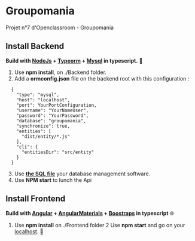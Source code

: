 # Groupomania
Projet n°7 d'Openclassroom - Groupomania

## Install Backend

**Build with [NodeJs](https://nodejs.org/en/docs/) + [Typeorm](https://typeorm.io/#/) + [Mysql](https://dev.mysql.com/doc/) in typescript.** :construction_worker:

1. Use **npm install**, on ./Backend folder.
2. Add a **ormconfig.json** file on the backend root with this configuration :
```
  {
    "type": "mysql",
    "host": "localhost",
    "port": YourPortConfiguration,
    "username": "YourNameUser",
    "password": "YourPassword",
    "database": "groupomania",
    "synchronize": true,
    "entities": [
      "dist/entity/*.js"
    ],
    "cli": {
      "entitiesDir": "src/entity"
    }
  }

```
3. Use **[the SQL file](https://github.com/JeremyTar/JeremyTardini_7_09112021/blob/main/BDSQL.sql)** your database management software.
4. Use **NPM start** to lunch the Api

## Install Frontend

**Build with [Angular](https://angular.io/docs) + [AngularMaterials](https://material.angular.io/) + [Boostraps](https://getbootstrap.com/docs/5.1/getting-started/introduction/) in typescript** :globe_with_meridians:

1. Use **npm install** on ./Frontend folder
2 Use **npm start** and go on your [localhost](http://localhost:4200/). :tada:
